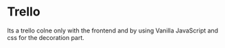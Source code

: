 # Trello
Its a trello colne only with the frontend and by using Vanilla JavaScript and css for the decoration part.
